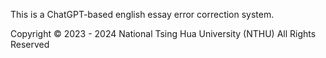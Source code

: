 This is a ChatGPT-based english essay error correction system.

Copyright © 2023 - 2024 National Tsing Hua University (NTHU) All Rights Reserved

